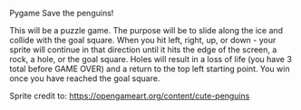 Pygame
Save the penguins!

This will be a puzzle game. The purpose will be to slide along the ice and collide with the goal square. When you hit left, right, up, or down - your sprite will continue in that direction until it hits the edge of the screen, a rock, a hole, or the goal square. Holes will result in a loss of life (you have 3 total before GAME OVER) and a return to the top left starting point. You win once you have reached the goal square.

Sprite credit to: https://opengameart.org/content/cute-penguins
